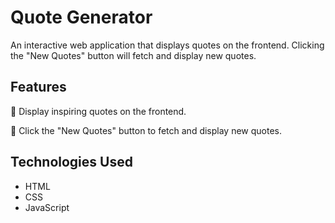 # Quote Generator

An interactive web application that displays quotes on the frontend. Clicking the "New Quotes" button will fetch and display new quotes.

## Features

📖 Display inspiring quotes on the frontend.

🔄 Click the "New Quotes" button to fetch and display new quotes.

## Technologies Used

- HTML
- CSS
- JavaScript